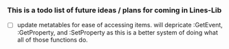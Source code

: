 ###  This is a todo list of future ideas / plans for coming in Lines-Lib

- [ ] update metatables for ease of accessing items. will depricate :GetEvent, :GetProperty, and :SetProperty as this is a better system of doing what all of those functions do. 
